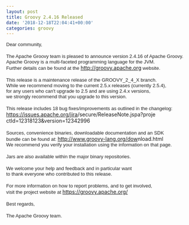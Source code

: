 ```yaml
---
layout: post
title: Groovy 2.4.16 Released
date: '2018-12-18T22:04:41+00:00'
categories: groovy
---
```

<span style="color: #222222; font-family: Arial, Helvetica, sans-serif; font-size: small;">Dear community,</span><br style="color: #222222; font-family: Arial, Helvetica, sans-serif; font-size: small;" /><br style="color: #222222; font-family: Arial, Helvetica, sans-serif; font-size: small;" /><span style="color: #222222; font-family: Arial, Helvetica, sans-serif; font-size: small;">The Apache Groovy team is pleased to announce version 2.4.16 of Apache Groovy.</span><br style="color: #222222; font-family: Arial, Helvetica, sans-serif; font-size: small;" /><span style="color: #222222; font-family: Arial, Helvetica, sans-serif; font-size: small;">Apache Groovy is a multi-faceted programming language for the JVM.</span><br style="color: #222222; font-family: Arial, Helvetica, sans-serif; font-size: small;" /><span style="color: #222222; font-family: Arial, Helvetica, sans-serif; font-size: small;">Further details can be found at the </span><a href="http://groovy.apache.org/" rel="noreferrer" target="_blank" data-saferedirecturl="https://www.google.com/url?q=http://groovy.apache.org&amp;source=gmail&amp;ust=1544783792951000&amp;usg=AFQjCNGudxYl5_TdTaz4TSomv1UPiDkoGA" style="color: #1155cc; font-family: Arial, Helvetica, sans-serif; font-size: small;">http://groovy.apache.org</a><span style="color: #222222; font-family: Arial, Helvetica, sans-serif; font-size: small;"> website.</span><br style="color: #222222; font-family: Arial, Helvetica, sans-serif; font-size: small;" /><br style="color: #222222; font-family: Arial, Helvetica, sans-serif; font-size: small;" /><span style="color: #222222; font-family: Arial, Helvetica, sans-serif; font-size: small;">This release is a maintenance release of the GROOVY_2_4_X branch.</span><br style="color: #222222; font-family: Arial, Helvetica, sans-serif; font-size: small;" /><span style="color: #222222; font-family: Arial, Helvetica, sans-serif; font-size: small;">While we recommend moving to the current 2.5.x releases (currently 2.5.4),</span><br style="color: #222222; font-family: Arial, Helvetica, sans-serif; font-size: small;" /><span style="color: #222222; font-family: Arial, Helvetica, sans-serif; font-size: small;">for any users who can't upgrade to 2.5 and are using 2.4.x versions,</span><br style="color: #222222; font-family: Arial, Helvetica, sans-serif; font-size: small;" /><span style="color: #222222; font-family: Arial, Helvetica, sans-serif; font-size: small;">we strongly recommend that you upgrade to this version.</span><br style="color: #222222; font-family: Arial, Helvetica, sans-serif; font-size: small;" /><br style="color: #222222; font-family: Arial, Helvetica, sans-serif; font-size: small;" /><span style="color: #222222; font-family: Arial, Helvetica, sans-serif; font-size: small;">This release includes 18 bug fixes/improvements as outlined in the changelog:</span><br style="color: #222222; font-family: Arial, Helvetica, sans-serif; font-size: small;" /><a href="https://issues.apache.org/jira/secure/ReleaseNote.jspa?projectId=12318123&amp;version=12342996" rel="noreferrer" target="_blank" data-saferedirecturl="https://www.google.com/url?q=https://issues.apache.org/jira/secure/ReleaseNote.jspa?projectId%3D12318123%26version%3D12342996&amp;source=gmail&amp;ust=1544783792951000&amp;usg=AFQjCNFCuJGQH1QSJQmN0a4lIkcIGYSozg" style="color: #1155cc; font-family: Arial, Helvetica, sans-serif; font-size: small;">https://issues.apache.org/jira<wbr />/secure/ReleaseNote.jspa?proje<wbr />ctId=12318123&amp;version=12342996</a><br style="color: #222222; font-family: Arial, Helvetica, sans-serif; font-size: small;" /><br style="color: #222222; font-family: Arial, Helvetica, sans-serif; font-size: small;" /><span style="color: #222222; font-family: Arial, Helvetica, sans-serif; font-size: small;">Sources, convenience binaries, downloadable documentation and an SDK</span><br style="color: #222222; font-family: Arial, Helvetica, sans-serif; font-size: small;" /><span style="color: #222222; font-family: Arial, Helvetica, sans-serif; font-size: small;">bundle can be found at: </span><a href="http://www.groovy-lang.org/download.html" rel="noreferrer" target="_blank" data-saferedirecturl="https://www.google.com/url?q=http://www.groovy-lang.org/download.html&amp;source=gmail&amp;ust=1544783792951000&amp;usg=AFQjCNHfHgJYSQ3-qcOtvR73KmXxT8AXHQ" style="color: #1155cc; font-family: Arial, Helvetica, sans-serif; font-size: small;">http://www.groovy-lang.org/dow<wbr />nload.html</a><br style="color: #222222; font-family: Arial, Helvetica, sans-serif; font-size: small;" /><span style="color: #222222; font-family: Arial, Helvetica, sans-serif; font-size: small;">We recommend you verify your installation using the information on that page.</span><br style="color: #222222; font-family: Arial, Helvetica, sans-serif; font-size: small;" /><br style="color: #222222; font-family: Arial, Helvetica, sans-serif; font-size: small;" /><span style="color: #222222; font-family: Arial, Helvetica, sans-serif; font-size: small;">Jars are also available within the major binary repositories.</span><br style="color: #222222; font-family: Arial, Helvetica, sans-serif; font-size: small;" /><br style="color: #222222; font-family: Arial, Helvetica, sans-serif; font-size: small;" /><span style="color: #222222; font-family: Arial, Helvetica, sans-serif; font-size: small;">We welcome your help and feedback and in particular want</span><br style="color: #222222; font-family: Arial, Helvetica, sans-serif; font-size: small;" /><span style="color: #222222; font-family: Arial, Helvetica, sans-serif; font-size: small;">to thank everyone who contributed to this release.</span><br style="color: #222222; font-family: Arial, Helvetica, sans-serif; font-size: small;" /><br style="color: #222222; font-family: Arial, Helvetica, sans-serif; font-size: small;" /><span style="color: #222222; font-family: Arial, Helvetica, sans-serif; font-size: small;">For more information on how to report problems, and to get involved,</span><br style="color: #222222; font-family: Arial, Helvetica, sans-serif; font-size: small;" /><span style="color: #222222; font-family: Arial, Helvetica, sans-serif; font-size: small;">visit the project website at </span><a href="https://groovy.apache.org/" rel="noreferrer" target="_blank" data-saferedirecturl="https://www.google.com/url?q=https://groovy.apache.org/&amp;source=gmail&amp;ust=1544783792951000&amp;usg=AFQjCNE5niZmBM9bhKrSEf8vt8Xi97xGpw" style="color: #1155cc; font-family: Arial, Helvetica, sans-serif; font-size: small;">https://groovy.apache.org/</a><br style="color: #222222; font-family: Arial, Helvetica, sans-serif; font-size: small;" /><br style="color: #222222; font-family: Arial, Helvetica, sans-serif; font-size: small;" /><span style="color: #222222; font-family: Arial, Helvetica, sans-serif; font-size: small;">Best regards,</span><br style="color: #222222; font-family: Arial, Helvetica, sans-serif; font-size: small;" /><br style="color: #222222; font-family: Arial, Helvetica, sans-serif; font-size: small;" /><span style="color: #222222; font-family: Arial, Helvetica, sans-serif; font-size: small;">The Apache Groovy team.</span> 
  <div class="yj6qo" style="color: #222222; font-family: Arial, Helvetica, sans-serif; font-size: small;"></div> 
  <div><span style="color: #222222; font-family: Arial, Helvetica, sans-serif; font-size: small;"><br /></span></div>
